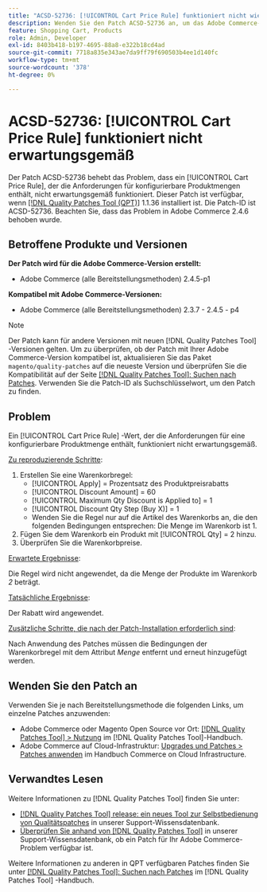 ```yaml
---
title: "ACSD-52736: [!UICONTROL Cart Price Rule] funktioniert nicht wie erwartet."
description: Wenden Sie den Patch ACSD-52736 an, um das Adobe Commerce-Problem zu beheben, bei dem ein [!UICONTROL Cart Price Rule] , der die Anforderungen an die konfigurierbare Produktmenge enthält, nicht erwartungsgemäß funktioniert.
feature: Shopping Cart, Products
role: Admin, Developer
exl-id: 8403b418-b197-4695-88a8-e322b18cd4ad
source-git-commit: 7718a835e343ae7da9ff79f690503b4ee1d140fc
workflow-type: tm+mt
source-wordcount: '378'
ht-degree: 0%

---
```


# ACSD-52736: [!UICONTROL Cart Price Rule] funktioniert nicht erwartungsgemäß

Der Patch ACSD-52736 behebt das Problem, dass ein [!UICONTROL Cart Price Rule], der die Anforderungen für konfigurierbare Produktmengen enthält, nicht erwartungsgemäß funktioniert. Dieser Patch ist verfügbar, wenn [[!DNL Quality Patches Tool (QPT)]](/help/announcements/adobe-commerce-announcements/magento-quality-patches-released-new-tool-to-self-serve-quality-patches.md) 1.1.36 installiert ist. Die Patch-ID ist ACSD-52736. Beachten Sie, dass das Problem in Adobe Commerce 2.4.6 behoben wurde.

## Betroffene Produkte und Versionen

**Der Patch wird für die Adobe Commerce-Version erstellt:**

* Adobe Commerce (alle Bereitstellungsmethoden) 2.4.5-p1

**Kompatibel mit Adobe Commerce-Versionen:**

* Adobe Commerce (alle Bereitstellungsmethoden) 2.3.7 - 2.4.5 - p4

>[!NOTE]
>
>Der Patch kann für andere Versionen mit neuen [!DNL Quality Patches Tool] -Versionen gelten. Um zu überprüfen, ob der Patch mit Ihrer Adobe Commerce-Version kompatibel ist, aktualisieren Sie das Paket `magento/quality-patches` auf die neueste Version und überprüfen Sie die Kompatibilität auf der Seite [[!DNL Quality Patches Tool]: Suchen nach Patches](https://experienceleague.adobe.com/tools/commerce-quality-patches/index.html). Verwenden Sie die Patch-ID als Suchschlüsselwort, um den Patch zu finden.

## Problem

Ein [!UICONTROL Cart Price Rule] -Wert, der die Anforderungen für eine konfigurierbare Produktmenge enthält, funktioniert nicht erwartungsgemäß.

<u>Zu reproduzierende Schritte</u>:

1. Erstellen Sie eine Warenkorbregel:
   * [!UICONTROL Apply] = Prozentsatz des Produktpreisrabatts
   * [!UICONTROL Discount Amount] = 60
   * [!UICONTROL Maximum Qty Discount is Applied to] = 1
   * [!UICONTROL Discount Qty Step (Buy X)] = 1
   * Wenden Sie die Regel nur auf die Artikel des Warenkorbs an, die den folgenden Bedingungen entsprechen: Die Menge im Warenkorb ist 1.
2. Fügen Sie dem Warenkorb ein Produkt mit [!UICONTROL Qty] = 2 hinzu.
3. Überprüfen Sie die Warenkorbpreise.

<u>Erwartete Ergebnisse</u>:

Die Regel wird nicht angewendet, da die Menge der Produkte im Warenkorb *2* beträgt.

<u>Tatsächliche Ergebnisse</u>:

Der Rabatt wird angewendet.

<u> Zusätzliche Schritte, die nach der Patch-Installation erforderlich sind</u>:

Nach Anwendung des Patches müssen die Bedingungen der Warenkorbregel mit dem Attribut *Menge* entfernt und erneut hinzugefügt werden.

## Wenden Sie den Patch an

Verwenden Sie je nach Bereitstellungsmethode die folgenden Links, um einzelne Patches anzuwenden:

* Adobe Commerce oder Magento Open Source vor Ort: [[!DNL Quality Patches Tool] > Nutzung](https://experienceleague.adobe.com/docs/commerce-operations/tools/quality-patches-tool/usage.html) im [!DNL Quality Patches Tool]-Handbuch.
* Adobe Commerce auf Cloud-Infrastruktur: [Upgrades und Patches > Patches anwenden](https://experienceleague.adobe.com/docs/commerce-cloud-service/user-guide/develop/upgrade/apply-patches.html) im Handbuch Commerce on Cloud Infrastructure.

## Verwandtes Lesen

Weitere Informationen zu [!DNL Quality Patches Tool] finden Sie unter:

* [[!DNL Quality Patches Tool] release: ein neues Tool zur Selbstbedienung von Qualitätspatches](/help/announcements/adobe-commerce-announcements/magento-quality-patches-released-new-tool-to-self-serve-quality-patches.md) in unserer Support-Wissensdatenbank.
* [Überprüfen Sie anhand von  [!DNL Quality Patches Tool]](/help/support-tools/patches-available-in-qpt-tool/check-patch-for-magento-issue-with-magento-quality-patches.md) in unserer Support-Wissensdatenbank, ob ein Patch für Ihr Adobe Commerce-Problem verfügbar ist.

Weitere Informationen zu anderen in QPT verfügbaren Patches finden Sie unter [[!DNL Quality Patches Tool]: Suchen nach Patches](https://experienceleague.adobe.com/tools/commerce-quality-patches/index.html) im [!DNL Quality Patches Tool] -Handbuch.
